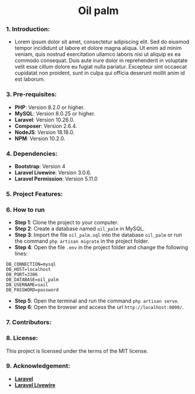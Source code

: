 # <center>Oil palm</center>

### 1. Introduction:
- Lorem ipsum dolor sit amet, consectetur adipiscing elit. Sed do eiusmod tempor incididunt ut labore et dolore magna aliqua. Ut enim ad minim veniam, quis nostrud exercitation ullamco laboris nisi ut aliquip ex ea commodo consequat. Duis aute irure dolor in reprehenderit in voluptate velit esse cillum dolore eu fugiat nulla pariatur. Excepteur sint occaecat cupidatat non proident, sunt in culpa qui officia deserunt mollit anim id est laborum.

### 3. Pre-requisites:
- **PHP**: Version 8.2.0 or higher.
- **MySQL**: Version 8.0.25 or higher.
- **Laravel**: Version 10.26.0.
- **Composer**: Version 2.6.4.
- **NodeJS**: Version 18.18.0.
- **NPM**: Version 10.2.0.

### 4. Dependencies:
- **Bootstrap**: Version 4
- **Laravel Livewire**: Version 3.0.6.
- **Laravel Permission**: Version 5.11.0

### 5. Project Features:

[//]: # (- **Room Management**: This part is used to manage rooms. It allows users to view, add, edit, delete rooms.)



### 6. How to run
- **Step 1**: Clone the project to your computer.
- **Step 2**: Create a database named `oil_palm` in MySQL.
- **Step 3**: Import the file `oil_palm.sql` into the database `oil_palm` or run the command `php artisan migrate` in the project folder.
- **Step 4**: Open the file `.env` in the project folder and change the following lines:
```
DB_CONNECTION=mysql
DB_HOST=localhost
DB_PORT=3306
DB_DATABASE=oil_palm
DB_USERNAME=sail
DB_PASSWORD=password
```
- **Step 5**: Open the terminal and run the command `php artisan serve`.
- **Step 6**: Open the browser and access the url `http://localhost:8000/`.

### 7. Contributors:

### 8. License:
This project is licensed under the terms of the MIT license.

### 9. Acknowledgement:
- **[Laravel](https://laravel.com/)**
- **[Laravel Livewire](https://livewwire.laravel.com/)**

